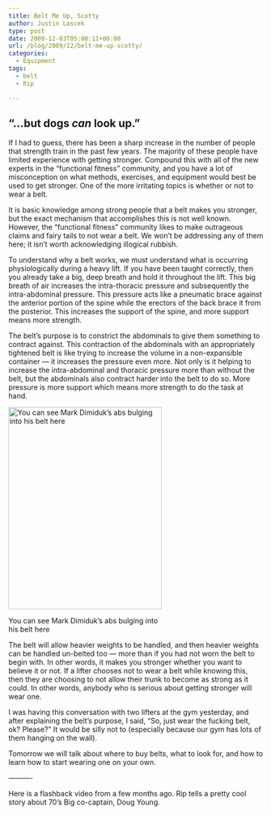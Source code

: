 ```yaml
---
title: Belt Me Up, Scotty
author: Justin Lascek
type: post
date: 2009-12-03T05:00:11+00:00
url: /blog/2009/12/belt-me-up-scotty/
categories:
  - Equipment
tags:
  - belt
  - Rip

---
```

## &#8220;&#8230;but dogs _can_ look up.&#8221;

If I had to guess, there has been a sharp increase in the number of people that strength train in the past few years. The majority of these people have limited experience with getting stronger. Compound this with all of the new experts in the &#8220;functional fitness&#8221; community, and you have a lot of misconception on what methods, exercises, and equipment would best be used to get stronger. One of the more irritating topics is whether or not to wear a belt.
  

  
It is basic knowledge among strong people that a belt makes you stronger, but the exact mechanism that accomplishes this is not well known. However, the &#8220;functional fitness&#8221; community likes to make outrageous claims and fairy tails to not wear a belt. We won&rsquo;t be addressing any of them here; it isn&rsquo;t worth acknowledging illogical rubbish.
  

  
To understand why a belt works, we must understand what is occurring physiologically during a heavy lift. If you have been taught correctly, then you already take a big, deep breath and hold it throughout the lift. This big breath of air increases the intra-thoracic pressure and subsequently the intra-abdominal pressure. This pressure acts like a pneumatic brace against the anterior portion of the spine while the erectors of the back brace it from the posterior. This increases the support of the spine, and more support means more strength.
  

  
The belt&rsquo;s purpose is to constrict the abdominals to give them something to contract against. This contraction of the abdominals with an appropriately tightened belt is like trying to increase the volume in a non-expansible container &#8212; it increases the pressure even more. Not only is it helping to increase the intra-abdominal and thoracic pressure more than without the belt, but the abdominals also contract harder into the belt to do so. More pressure is more support which means more strength to do the task at hand.
  

  


<div id="attachment_888" style="width: 313px" class="wp-caption aligncenter">
  <img aria-describedby="caption-attachment-888" data-attachment-id="888" data-permalink="/blog/2009/12/belt-me-up-scotty/dimiduk-2/" data-orig-file="/2009/12/dimiduk1.jpg" data-orig-size="400,527" data-comments-opened="1" data-image-meta="{&quot;aperture&quot;:&quot;0&quot;,&quot;credit&quot;:&quot;&quot;,&quot;camera&quot;:&quot;&quot;,&quot;caption&quot;:&quot;&quot;,&quot;created_timestamp&quot;:&quot;0&quot;,&quot;copyright&quot;:&quot;&quot;,&quot;focal_length&quot;:&quot;0&quot;,&quot;iso&quot;:&quot;0&quot;,&quot;shutter_speed&quot;:&quot;0&quot;,&quot;title&quot;:&quot;&quot;}" data-image-title="dimiduk" data-image-description="" data-medium-file="/2009/12/dimiduk1-303x400.jpg" data-large-file="/2009/12/dimiduk1.jpg" src="/2009/12/dimiduk1-303x400.jpg" alt="You can see Mark Dimiduk&rsquo;s abs bulging into his belt here" width="303" height="400" class="size-medium wp-image-888" srcset="/2009/12/dimiduk1-303x400.jpg 303w, /2009/12/dimiduk1.jpg 400w" sizes="(max-width: 303px) 100vw, 303px" />
  
  <p id="caption-attachment-888" class="wp-caption-text">
    You can see Mark Dimiduk&rsquo;s abs bulging into his belt here
  </p>
</div>


  

  
The belt will allow heavier weights to be handled, and then heavier weights can be handled un-belted too &#8212; more than if you had not worn the belt to begin with. In other words, it makes you stronger whether you want to believe it or not. If a lifter chooses not to wear a belt while knowing this, then they are choosing to not allow their trunk to become as strong as it could. In other words, anybody who is serious about getting stronger will wear one.
  

  
I was having this conversation with two lifters at the gym yesterday, and after explaining the belt&rsquo;s purpose, I said, &#8220;So, just wear the fucking belt, ok? Please?&#8221; It would be silly not to (especially because our gym has lots of them hanging on the wall).
  

  
Tomorrow we will talk about where to buy belts, what to look for, and how to learn how to start wearing one on your own.
  

  
&#8212;&#8212;&#8212;-
  

  
Here is a flashback video from a few months ago. Rip tells a pretty cool story about 70&rsquo;s Big co-captain, Doug Young.
